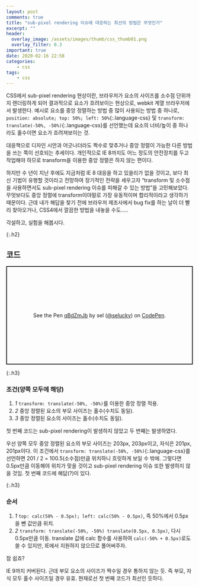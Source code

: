 ```yaml
---
layout: post
comments: true
title: "sub-pixel rendering 이슈에 대응하는 최선의 방법은 무엇인가"
excerpt: ""
header:
  overlay_image: /assets/images/thumb/css_thumb01.png
  overlay_filter: 0.3
important: true
date: 2020-02-16 22:58
categories:
    - css
tags:
    - css
---
```

CSS에서 sub-pixel rendering 현상이란, 브라우저가 요소의 사이즈를 소수점 단위까지 렌더링하게 되어 결과적으로 요소가 흐려보이는 현상으로, webkit 계열 브라우저에서 발생한다. 예시로 요소를 중앙 정렬하는 방법 중 많이 사용되는 방법 중 하나로, ```position: absolute; top: 50%; left: 50%```{:.language-css} 및 ```transform: translate(-50%, -50%)```{:.language-css}를 선언했는데 요소의 너비/높이 중 하나라도 홀수이면 요소가 흐려져보이는 것.

대응책으로 디자인 시안과 어긋나더라도 짝수로 맞추거나 중앙 정렬이 가능한 다른 방법을 쓰는 쪽이 선호되는 추세이다. 개인적으로 IE 8까지도 어느 정도의 안전장치를 두고 작업해야 하므로 transform을 이용한 중앙 정렬은 하지 않는 편이다.

하지만 수 년이 지난 후에도 지금처럼 IE 8 대응을 하고 있을리가 없을 것이고, 보다 최신 기법이 유행할 것이라고 전망하여 장기적인 전략을 세우고자 &ldquo;transform 및 소수점을 사용하면서도 sub-pixel rendering 이슈를 피해갈 수 있는 방법&rdquo;을 고민해보았다. 무엇보다도 중앙 정렬에 transform이야말로 가장 유동적이며 합리적이라고 생각하기 때문이다. 근데 내가 해답을 찾기 전에 브라우저 제조사에서 bug fix를 하는 날이 더 빨리 찾아오거나, CSS4에서 깔끔한 방법을 내놓을 수도.....

각설하고, 실험을 해봅시다.

{:.h2}
## 코드
<p class="codepen" data-height="265" data-theme-id="default" data-default-tab="css,result" data-user="selucky" data-slug-hash="qBdZmJb" style="height: 265px; box-sizing: border-box; display: flex; align-items: center; justify-content: center; border: 2px solid; margin: 1em 0; padding: 1em;" data-pen-title="qBdZmJb">
  <span>See the Pen <a href="https://codepen.io/selucky/pen/qBdZmJb">
  qBdZmJb</a> by sel (<a href="https://codepen.io/selucky">@selucky</a>)
  on <a href="https://codepen.io">CodePen</a>.</span>
</p>
<script async src="https://static.codepen.io/assets/embed/ei.js"></script>

{:.h3}
### <span>조건(양쪽 모두에 해당)</span>
<div class="cont-box type1 mt--normal">
    <ol class="bu-list--num type3">
        <li>
            <em class="num">1</em> <code class='language-css highlighter-rouge'>transform: translate(-50%, -50%)</code>를 이용한 중앙 정렬 적용.
        </li>
        <li>
            <em class="num">2</em> 중앙 정렬된 요소의 부모 사이즈는 홀수(수치도 동일).
        </li>
        <li>
            <em class="num">3</em> 중앙 정렬된 요소의 사이즈는 홀수(수치도 동일).
        </li>
    </ol>
</div>

첫 번째 코드는 sub-pixel rendering이 발생하지 않았고 두 번째는 발생하였다.

우선 양쪽 모두 중앙 정렬된 요소의 부모 사이즈는 203px, 203px이고, 자식은 201px, 201px이다. 이 조건에서 ```transform: translate(-50%, -50%)```{:.language-css}를 선언하면 201 / 2 = 100.5(소수점)만큼 위치하니 흐릿하게 보일 수 밖에. 그렇다면 0.5px만큼 이동해야 위치가 맞을 것이고 sub-pixel rendering 이슈 또한 발생하지 않을 것임. 첫 번째 코드에 해답(?)이 있다.

{:.h3}
### <span>순서</span>
<div class="cont-box type1 mt--normal">
    <ol class="bu-list--num type3">
        <li>
            <em class="num">1</em> <code class='language-css highlighter-rouge'>top: calc(50% - 0.5px); left: calc(50% - 0.5px)</code>, 즉 50%에서 0.5px을 뺀 값만큼 위치.
        </li>
        <li>
            <em class="num">2</em> <code class='language-css highlighter-rouge'>transform: translate(-50%, -50%) translate(0.5px, 0.5px)</code>, 다시 0.5px만큼 이동. translate 값에 calc 함수를 사용하여 <code class='language-css highlighter-rouge'>calc(-50% + 0.5px)</code>로도 쓸 수 있지만, IE에서 지원하지 않으므로 풀어써주자.
        </li>
    </ol>
</div>

참 쉽죠?

IE 9까지 커버된다. 근데 부모 요소의 사이즈가 짝수일 경우 통하지 않는 듯. 즉 부모, 자식 모두 홀수 사이즈일 경우 유효. 현재로선 첫 번째 코드가 최선인 듯하다.